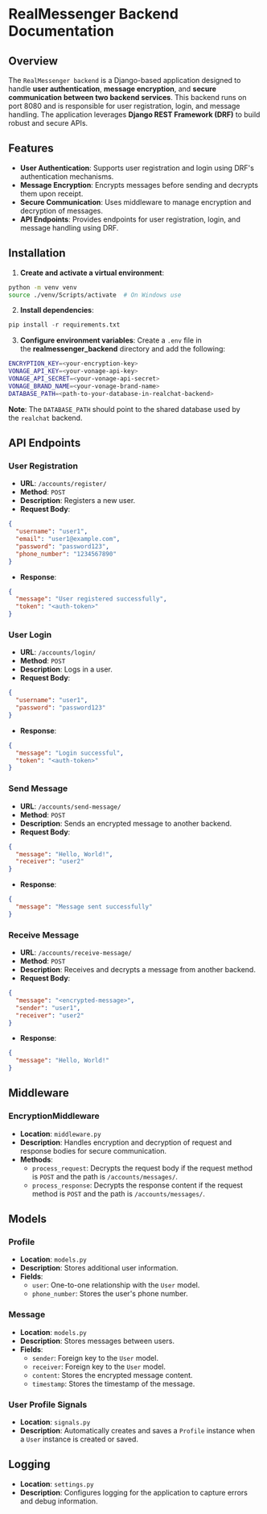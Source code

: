 # RealMessenger Backend Documentation

## Overview

The `RealMessenger backend` is a Django-based application designed to handle **user authentication**, **message encryption**, and **secure communication between two backend services**. This backend runs on port 8080 and is responsible for user registration, login, and message handling. The application leverages **Django REST Framework (DRF)** to build robust and secure APIs.

## Features

- **User Authentication**: Supports user registration and login using DRF's authentication mechanisms.
- **Message Encryption**: Encrypts messages before sending and decrypts them upon receipt.
- **Secure Communication**: Uses middleware to manage encryption and decryption of messages.
- **API Endpoints**: Provides endpoints for user registration, login, and message handling using DRF.

## Installation

1. **Create and activate a virtual environment**:

```bash
python -m venv venv
source ./venv/Scripts/activate  # On Windows use
```

2. **Install dependencies**:

```python
pip install -r requirements.txt
```

3. **Configure environment variables**: Create a `.env` file in the **realmessenger_backend** directory and add the following:

```bash
ENCRYPTION_KEY=<your-encryption-key>
VONAGE_API_KEY=<your-vonage-api-key>
VONAGE_API_SECRET=<your-vonage-api-secret>
VONAGE_BRAND_NAME=<your-vonage-brand-name>
DATABASE_PATH=<path-to-your-database-in-realchat-backend>
```

**Note**: The `DATABASE_PATH` should point to the shared database used by the `realchat` backend.

## API Endpoints

### User Registration

- **URL**: `/accounts/register/`
- **Method**: `POST`
- **Description**: Registers a new user.
- **Request Body**:

```json
{
  "username": "user1",
  "email": "user1@example.com",
  "password": "password123",
  "phone_number": "1234567890"
}
```

- **Response**:

```json
{
  "message": "User registered successfully",
  "token": "<auth-token>"
}
```

### User Login

- **URL**: `/accounts/login/`
- **Method**: `POST`
- **Description**: Logs in a user.
- **Request Body**:

```json
{
  "username": "user1",
  "password": "password123"
}
```

- **Response**:

```json
{
  "message": "Login successful",
  "token": "<auth-token>"
}
```

### Send Message

- **URL**: `/accounts/send-message/`
- **Method**: `POST`
- **Description**: Sends an encrypted message to another backend.
- **Request Body**:

```json
{
  "message": "Hello, World!",
  "receiver": "user2"
}
```

- **Response**:

```json
{
  "message": "Message sent successfully"
}
```

### Receive Message

- **URL**: `/accounts/receive-message/`
- **Method**: `POST`
- **Description**: Receives and decrypts a message from another backend.
- **Request Body**:

```json
{
  "message": "<encrypted-message>",
  "sender": "user1",
  "receiver": "user2"
}
```

- **Response**:

```json
{
  "message": "Hello, World!"
}
```

## Middleware

### EncryptionMiddleware

- **Location**: `middleware.py`
- **Description**: Handles encryption and decryption of request and response bodies for secure communication.
- **Methods**:
  - `process_request`: Decrypts the request body if the request method is `POST` and the path is `/accounts/messages/`.
  - `process_response`: Decrypts the response content if the request method is `POST` and the path is `/accounts/messages/`.

## Models

### Profile

- **Location**: `models.py`
- **Description**: Stores additional user information.
- **Fields**:
  - `user`: One-to-one relationship with the `User` model.
  - `phone_number`: Stores the user's phone number.

### Message

- **Location**: `models.py`
- **Description**: Stores messages between users.
- **Fields**:
  - `sender`: Foreign key to the `User` model.
  - `receiver`: Foreign key to the `User` model.
  - `content`: Stores the encrypted message content.
  - `timestamp`: Stores the timestamp of the message.

### User Profile Signals

- **Location**: `signals.py`
- **Description**: Automatically creates and saves a `Profile` instance when a `User` instance is created or saved.

## Logging

- **Location**: `settings.py`
- **Description**: Configures logging for the application to capture errors and debug information.
